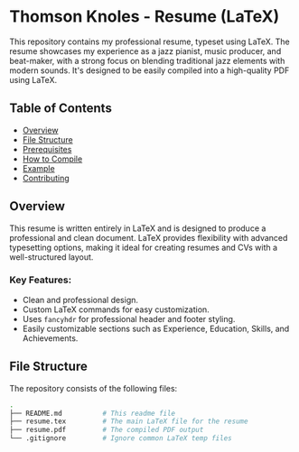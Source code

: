 # Thomson Knoles - Resume (LaTeX)

This repository contains my professional resume, typeset using LaTeX. The resume showcases my experience as a jazz pianist, music producer, and beat-maker, with a strong focus on blending traditional jazz elements with modern sounds. It's designed to be easily compiled into a high-quality PDF using LaTeX.

## Table of Contents
- [Overview](#overview)
- [File Structure](#file-structure)
- [Prerequisites](#prerequisites)
- [How to Compile](#how-to-compile)
- [Example](#example)
- [Contributing](#contributing)

## Overview

This resume is written entirely in LaTeX and is designed to produce a professional and clean document. LaTeX provides flexibility with advanced typesetting options, making it ideal for creating resumes and CVs with a well-structured layout.

### Key Features:
- Clean and professional design.
- Custom LaTeX commands for easy customization.
- Uses `fancyhdr` for professional header and footer styling.
- Easily customizable sections such as Experience, Education, Skills, and Achievements.

## File Structure

The repository consists of the following files:

```bash
.
├── README.md          # This readme file
├── resume.tex         # The main LaTeX file for the resume
├── resume.pdf         # The compiled PDF output
└── .gitignore         # Ignore common LaTeX temp files
